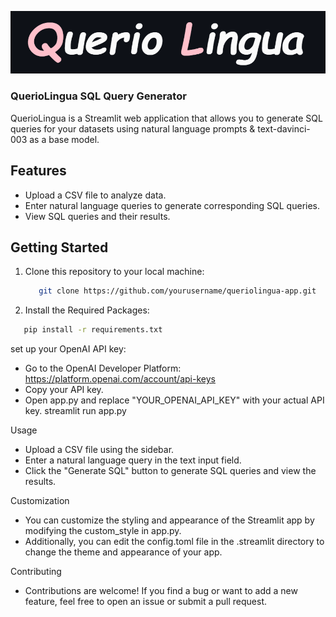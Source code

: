 ![Landing Page](https://github.com/Arya920/Querio_Lingua-NL-to-SQL/blob/main/ss.png)
### QuerioLingua SQL Query Generator
QuerioLingua is a Streamlit web application that allows you to generate SQL queries for your datasets using natural language prompts & text-davinci-003 as a base model.

## Features

- Upload a CSV file to analyze data.
- Enter natural language queries to generate corresponding SQL queries.
- View SQL queries and their results.


## Getting Started

1. Clone this repository to your local machine:

   ```bash
      git clone https://github.com/yourusername/queriolingua-app.git

2. Install the Required Packages:
```bash
   pip install -r requirements.txt
```


set up your OpenAI API key:
- Go to the OpenAI Developer Platform: https://platform.openai.com/account/api-keys
- Copy your API key.
- Open app.py and replace "YOUR_OPENAI_API_KEY" with your actual API key.
streamlit run app.py

Usage
- Upload a CSV file using the sidebar.
- Enter a natural language query in the text input field.
- Click the "Generate SQL" button to generate SQL queries and view the results.

Customization
- You can customize the styling and appearance of the Streamlit app by modifying the custom_style in app.py.
-  Additionally, you can edit the config.toml file in the .streamlit directory to change the theme and appearance of your app.

Contributing
- Contributions are welcome! If you find a bug or want to add a new feature, feel free to open an issue or submit a pull request.
